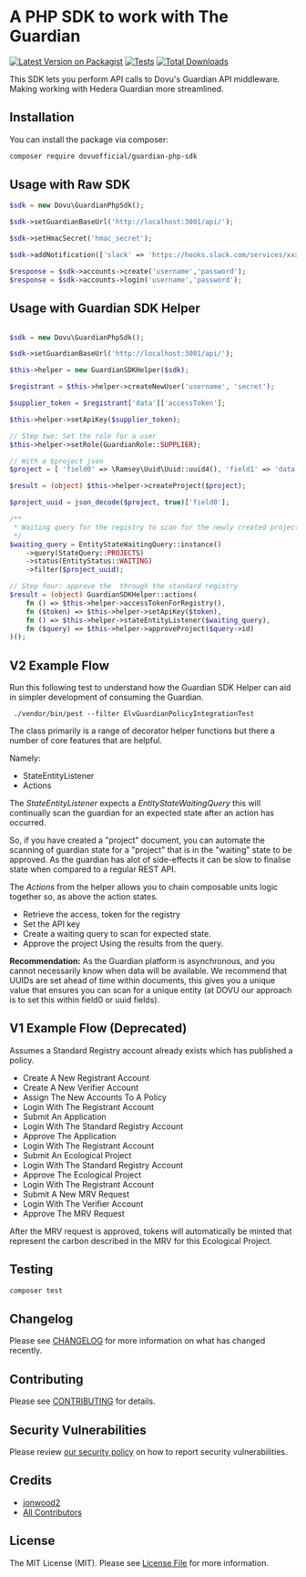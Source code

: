 # A PHP SDK to work with The Guardian

[![Latest Version on Packagist](https://img.shields.io/packagist/v/dovuofficial/guardian-php-sdk.svg?style=flat-square)](https://packagist.org/packages/dovuofficial/guardian-php-sdk)
[![Tests](https://github.com/dovuofficial/guardian-php-sdk/actions/workflows/run-tests.yml/badge.svg?branch=main)](https://github.com/dovuofficial/guardian-php-sdk/actions/workflows/run-tests.yml)
[![Total Downloads](https://img.shields.io/packagist/dt/dovuofficial/guardian-php-sdk.svg?style=flat-square)](https://packagist.org/packages/dovuofficial/guardian-php-sdk)

This SDK lets you perform API calls to Dovu's Guardian API middleware. Making working with Hedera Guardian more streamlined.

## Installation

You can install the package via composer:

```bash
composer require dovuofficial/guardian-php-sdk
```

## Usage with Raw SDK

```php
$sdk = new Dovu\GuardianPhpSdk();

$sdk->setGuardianBaseUrl('http://localhost:3001/api/');

$sdk->setHmacSecret('hmac_secret');

$sdk->addNotification(['slack' => 'https://hooks.slack.com/services/xxxxxxx']);

$response = $sdk->accounts->create('username','password');
$response = $sdk->accounts->login('username','password');
```

## Usage with Guardian SDK Helper 

```php

$sdk = new Dovu\GuardianPhpSdk();

$sdk->setGuardianBaseUrl('http://localhost:3001/api/');

$this->helper = new GuardianSDKHelper($sdk);

$registrant = $this->helper->createNewUser('username', 'secret');

$supplier_token = $registrant['data']['accessToken'];

$this->helper->setApiKey($supplier_token);

// Step two: Set the role for a user
$this->helper->setRole(GuardianRole::SUPPLIER);

// With a $project json 
$project = [ 'field0' => \Ramsey\Uuid\Uuid::uuid4(), 'field1' => 'data' ];

$result = (object) $this->helper->createProject($project);

$project_uuid = json_decode($project, true)['field0'];

/**
 * Waiting query for the registry to scan for the newly created project
 */
$waiting_query = EntityStateWaitingQuery::instance()
    ->query(StateQuery::PROJECTS)
    ->status(EntityStatus::WAITING)
    ->filter($project_uuid);

// Step four: approve the  through the standard registry
$result = (object) GuardianSDKHelper::actions(
    fn () => $this->helper->accessTokenForRegistry(),
    fn ($token) => $this->helper->setApiKey($token),
    fn () => $this->helper->stateEntityListener($waiting_query),
    fn ($query) => $this->helper->approveProject($query->id)
)();

```

## V2 Example Flow

Run this following test to understand how the Guardian SDK Helper can aid in simpler development of consuming the Guardian.

```
 ./vendor/bin/pest --filter ElvGuardianPolicyIntegrationTest
```

The class primarily is a range of decorator helper functions but there a number of core features that are helpful.

Namely:

- StateEntityListener
- Actions

The _StateEntityListener_ expects a _EntityStateWaitingQuery_ this will continually scan the guardian for an expected state after an action has occurred.

So, if you have created a "project" document, you can automate the scanning of guardian state for a "project" that is in the "waiting" state to be approved. As the guardian has alot of side-effects it can be slow to finalise state when compared to a regular REST API. 

The _Actions_ from the helper allows you to chain composable units logic together so, as above the action states.

- Retrieve the access, token for the registry
- Set the API key
- Create a waiting query to scan for expected state.
- Approve the project Using the results from the query.

**Recommendation:** As the Guardian platform is asynchronous, and you cannot necessarily know when data will be available. We recommend that UUIDs are set ahead of time within documents, this gives you a unique value that ensures you can scan for a unique entity (at DOVU our approach is to set this within field0 or uuid fields).   

## V1 Example Flow (Deprecated)

Assumes a Standard Registry account already exists which has published a policy.

- Create A New Registrant Account
- Create A New Verifier Account
- Assign The New Accounts To A Policy
- Login With The Registrant Account
- Submit An Application
- Login With The Standard Registry Account
- Approve The Application
- Login With The Registrant Account
- Submit An Ecological Project
- Login With The Standard Registry Account
- Approve The Ecological Project
- Login With The Registrant Account
- Submit A New MRV Request
- Login With The Verifier Account
- Approve The MRV Request

After the MRV request is approved, tokens will automatically be minted that represent the carbon described in the MRV for this Ecological Project.

## Testing

```bash
composer test
```

## Changelog

Please see [CHANGELOG](CHANGELOG.md) for more information on what has changed recently.

## Contributing

Please see [CONTRIBUTING](https://github.com/spatie/.github/blob/main/CONTRIBUTING.md) for details.

## Security Vulnerabilities

Please review [our security policy](../../security/policy) on how to report security vulnerabilities.

## Credits

- [jonwood2](https://github.com/jonwood2)
- [All Contributors](../../contributors)

## License

The MIT License (MIT). Please see [License File](LICENSE.md) for more information.
